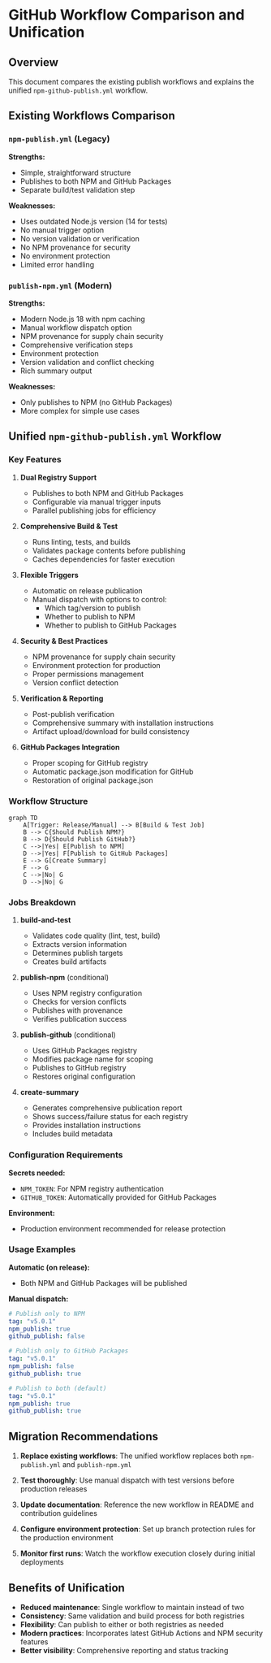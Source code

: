 # GitHub Workflow Comparison and Unification

## Overview
This document compares the existing publish workflows and explains the unified `npm-github-publish.yml` workflow.

## Existing Workflows Comparison

### `npm-publish.yml` (Legacy)
**Strengths:**
- Simple, straightforward structure
- Publishes to both NPM and GitHub Packages
- Separate build/test validation step

**Weaknesses:**
- Uses outdated Node.js version (14 for tests)
- No manual trigger option
- No version validation or verification
- No NPM provenance for security
- No environment protection
- Limited error handling

### `publish-npm.yml` (Modern)
**Strengths:**
- Modern Node.js 18 with npm caching
- Manual workflow dispatch option
- NPM provenance for supply chain security
- Comprehensive verification steps
- Environment protection
- Version validation and conflict checking
- Rich summary output

**Weaknesses:**
- Only publishes to NPM (no GitHub Packages)
- More complex for simple use cases

## Unified `npm-github-publish.yml` Workflow

### Key Features

1. **Dual Registry Support**
   - Publishes to both NPM and GitHub Packages
   - Configurable via manual trigger inputs
   - Parallel publishing jobs for efficiency

2. **Comprehensive Build & Test**
   - Runs linting, tests, and builds
   - Validates package contents before publishing
   - Caches dependencies for faster execution

3. **Flexible Triggers**
   - Automatic on release publication
   - Manual dispatch with options to control:
     - Which tag/version to publish
     - Whether to publish to NPM
     - Whether to publish to GitHub Packages

4. **Security & Best Practices**
   - NPM provenance for supply chain security
   - Environment protection for production
   - Proper permissions management
   - Version conflict detection

5. **Verification & Reporting**
   - Post-publish verification
   - Comprehensive summary with installation instructions
   - Artifact upload/download for build consistency

6. **GitHub Packages Integration**
   - Proper scoping for GitHub registry
   - Automatic package.json modification for GitHub
   - Restoration of original package.json

### Workflow Structure

```mermaid
graph TD
    A[Trigger: Release/Manual] --> B[Build & Test Job]
    B --> C{Should Publish NPM?}
    B --> D{Should Publish GitHub?}
    C -->|Yes| E[Publish to NPM]
    D -->|Yes| F[Publish to GitHub Packages]
    E --> G[Create Summary]
    F --> G
    C -->|No| G
    D -->|No| G
```

### Jobs Breakdown

1. **build-and-test**
   - Validates code quality (lint, test, build)
   - Extracts version information
   - Determines publish targets
   - Creates build artifacts

2. **publish-npm** (conditional)
   - Uses NPM registry configuration
   - Checks for version conflicts
   - Publishes with provenance
   - Verifies publication success

3. **publish-github** (conditional)
   - Uses GitHub Packages registry
   - Modifies package name for scoping
   - Publishes to GitHub registry
   - Restores original configuration

4. **create-summary**
   - Generates comprehensive publication report
   - Shows success/failure status for each registry
   - Provides installation instructions
   - Includes build metadata

### Configuration Requirements

**Secrets needed:**
- `NPM_TOKEN`: For NPM registry authentication
- `GITHUB_TOKEN`: Automatically provided for GitHub Packages

**Environment:**
- Production environment recommended for release protection

### Usage Examples

**Automatic (on release):**
- Both NPM and GitHub Packages will be published

**Manual dispatch:**
```yaml
# Publish only to NPM
tag: "v5.0.1"
npm_publish: true
github_publish: false

# Publish only to GitHub Packages
tag: "v5.0.1"
npm_publish: false
github_publish: true

# Publish to both (default)
tag: "v5.0.1"
npm_publish: true
github_publish: true
```

## Migration Recommendations

1. **Replace existing workflows**: The unified workflow replaces both `npm-publish.yml` and `publish-npm.yml`

2. **Test thoroughly**: Use manual dispatch with test versions before production releases

3. **Update documentation**: Reference the new workflow in README and contribution guidelines

4. **Configure environment protection**: Set up branch protection rules for the production environment

5. **Monitor first runs**: Watch the workflow execution closely during initial deployments

## Benefits of Unification

- **Reduced maintenance**: Single workflow to maintain instead of two
- **Consistency**: Same validation and build process for both registries
- **Flexibility**: Can publish to either or both registries as needed
- **Modern practices**: Incorporates latest GitHub Actions and NPM security features
- **Better visibility**: Comprehensive reporting and status tracking